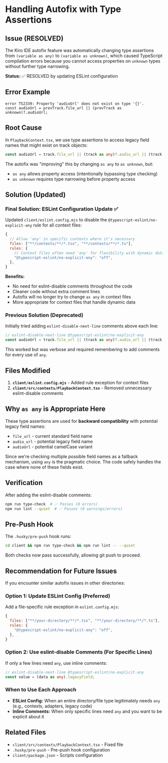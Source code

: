 # Handling Autofix with Type Assertions

## Issue (RESOLVED)

The Kiro IDE autofix feature was automatically changing type assertions from `(variable as any)` to `(variable as unknown)`, which caused TypeScript compilation errors because you cannot access properties on `unknown` types without further type narrowing.

**Status:** ✅ RESOLVED by updating ESLint configuration

## Error Example

```
error TS2339: Property 'audioUrl' does not exist on type '{}'.
const audioUrl = prevTrack.file_url || (prevTrack as unknown)?.audioUrl;
```

## Root Cause

In `PlaybackContext.tsx`, we use type assertions to access legacy field names that might exist on track objects:

```typescript
const audioUrl = track.file_url || (track as any)?.audio_url || (track as any)?.audioUrl;
```

The autofix was "improving" this by changing `as any` to `as unknown`, but:
- `as any` allows property access (intentionally bypassing type checking)
- `as unknown` requires type narrowing before property access

## Solution (Updated)

### Final Solution: ESLint Configuration Update ✅

Updated `client/eslint.config.mjs` to disable the `@typescript-eslint/no-explicit-any` rule for all context files:

```javascript
{
  // Allow 'any' in specific contexts where it's necessary
  files: ["**/contexts/**/*.tsx", "**/contexts/**/*.ts"],
  rules: {
    // Context files often need 'any' for flexibility with dynamic data
    "@typescript-eslint/no-explicit-any": "off",
  },
}
```

**Benefits:**
- No need for eslint-disable comments throughout the code
- Cleaner code without extra comment lines
- Autofix will no longer try to change `as any` in context files
- More appropriate for context files that handle dynamic data

### Previous Solution (Deprecated)

Initially tried adding `eslint-disable-next-line` comments above each line:

```typescript
// eslint-disable-next-line @typescript-eslint/no-explicit-any
const audioUrl = track.file_url || (track as any)?.audio_url || (track as any)?.audioUrl;
```

This worked but was verbose and required remembering to add comments for every use of `any`.

## Files Modified

1. **`client/eslint.config.mjs`** - Added rule exception for context files
2. **`client/src/contexts/PlaybackContext.tsx`** - Removed unnecessary eslint-disable comments

## Why `as any` is Appropriate Here

These type assertions are used for **backward compatibility** with potential legacy field names:
- `file_url` - current standard field name
- `audio_url` - potential legacy field name
- `audioUrl` - potential camelCase variant

Since we're checking multiple possible field names as a fallback mechanism, using `any` is the pragmatic choice. The code safely handles the case where none of these fields exist.

## Verification

After adding the eslint-disable comments:

```bash
npm run type-check  # ✅ Passes (0 errors)
npm run lint --quiet  # ✅ Passes (0 warnings/errors)
```

## Pre-Push Hook

The `.husky/pre-push` hook runs:
```bash
cd client && npm run type-check && npm run lint -- --quiet
```

Both checks now pass successfully, allowing git push to proceed.

## Recommendation for Future Issues

If you encounter similar autofix issues in other directories:

### Option 1: Update ESLint Config (Preferred)
Add a file-specific rule exception in `eslint.config.mjs`:

```javascript
{
  files: ["**/your-directory/**/*.tsx", "**/your-directory/**/*.ts"],
  rules: {
    "@typescript-eslint/no-explicit-any": "off",
  },
}
```

### Option 2: Use eslint-disable Comments (For Specific Lines)
If only a few lines need `any`, use inline comments:

```typescript
// eslint-disable-next-line @typescript-eslint/no-explicit-any
const value = (data as any).legacyField;
```

### When to Use Each Approach

- **ESLint Config:** When an entire directory/file type legitimately needs `any` (e.g., contexts, adapters, legacy code)
- **Inline Comments:** When only specific lines need `any` and you want to be explicit about it

## Related Files

- `client/src/contexts/PlaybackContext.tsx` - Fixed file
- `.husky/pre-push` - Pre-push hook configuration
- `client/package.json` - Scripts configuration
